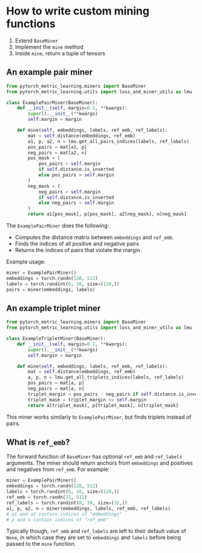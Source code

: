 # How to write custom mining functions

1. Extend ```BaseMiner```
2. Implement the ```mine``` method
3. Inside ```mine```, return a tuple of tensors

## An example pair miner
```python
from pytorch_metric_learning.miners import BaseMiner
from pytorch_metric_learning.utils import loss_and_miner_utils as lmu

class ExamplePairMiner(BaseMiner):
    def __init__(self, margin=0.1, **kwargs):
        super().__init__(**kwargs)
        self.margin = margin

    def mine(self, embeddings, labels, ref_emb, ref_labels):
        mat = self.distance(embeddings, ref_emb)
        a1, p, a2, n = lmu.get_all_pairs_indices(labels, ref_labels)
        pos_pairs = mat[a1, p]
        neg_pairs = mat[a2, n]
        pos_mask = (
            pos_pairs < self.margin
            if self.distance.is_inverted
            else pos_pairs > self.margin
        )
        neg_mask = (
            neg_pairs > self.margin
            if self.distance.is_inverted
            else neg_pairs < self.margin
        )
        return a1[pos_mask], p[pos_mask], a2[neg_mask], n[neg_mask]

```

The ```ExamplePairMiner``` does the following:

- Computes the distance matrix between ```embeddings``` and ```ref_emb```.
- Finds the indices of all positive and negative pairs
- Returns the indices of pairs that violate the margin

Example usage:

```python
miner = ExamplePairMiner()
embeddings = torch.randn(128, 512)
labels = torch.randint(0, 10, size=(128,))
pairs = miner(embeddings, labels)
```

## An example triplet miner
```python
from pytorch_metric_learning.miners import BaseMiner
from pytorch_metric_learning.utils import loss_and_miner_utils as lmu

class ExampleTripletMiner(BaseMiner):
    def __init__(self, margin=0.1, **kwargs):
        super().__init__(**kwargs)
        self.margin = margin

    def mine(self, embeddings, labels, ref_emb, ref_labels):
        mat = self.distance(embeddings, ref_emb)
        a, p, n = lmu.get_all_triplets_indices(labels, ref_labels)
        pos_pairs = mat[a, p]
        neg_pairs = mat[a, n]
        triplet_margin = pos_pairs - neg_pairs if self.distance.is_inverted else neg_pairs - pos_pairs
        triplet_mask = triplet_margin <= self.margin
        return a[triplet_mask], p[triplet_mask], n[triplet_mask]
```

This miner works similarly to ```ExamplePairMiner```, but finds triplets instead of pairs.


## What is ```ref_emb```?
The forward function of ```BaseMiner``` has optional ```ref_emb``` and ```ref_labels``` arguments. The miner should return anchors from ```embeddings``` and positives and negatives from ```ref_emb```. For example:

```python
miner = ExamplePairMiner()
embeddings = torch.randn(128, 512)
labels = torch.randint(0, 10, size=(128,))
ref_emb = torch.randn(32, 512)
ref_labels = torch.randint(0, 10, size=(32,))
a1, p, a2, n = miner(embeddings, labels, ref_emb, ref_labels)
# a1 and a2 contain indices of "embeddings"
# p and n contain indices of "ref_emb"
```

Typically though, ```ref_emb``` and ```ref_labels``` are left to their default value of ```None```, in which case they are set to ```embeddings``` and ```labels``` before being passed to the ```mine``` function.
